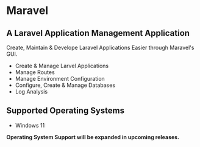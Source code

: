 # Maravel
## A Laravel Application Management Application

Create, Maintain & Develope Laravel Applications Easier through Maravel's GUI.

- Create & Manage Larvel Applications
- Manage Routes
- Manage Environment Configuration
- Configure, Create & Manage Databases
- Log Analysis


## Supported Operating Systems

- Windows 11

**Operating System Support will be expanded in upcoming releases.**
